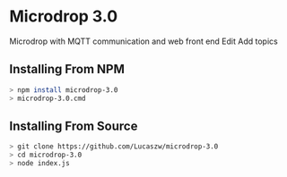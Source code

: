 # Microdrop 3.0
Microdrop with MQTT communication and web front end Edit
Add topics

## Installing From NPM

```sh
> npm install microdrop-3.0
> microdrop-3.0.cmd
```

## Installing From Source

```sh
> git clone https://github.com/Lucaszw/microdrop-3.0
> cd microdrop-3.0
> node index.js
```
